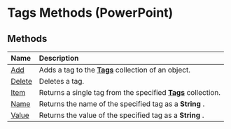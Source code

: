 
# Tags Methods (PowerPoint)

## Methods



|**Name**|**Description**|
|:-----|:-----|
|[Add](4bb8a24a-0968-3968-e460-4f5b85b04eb9.md)|Adds a tag to the  **[Tags](75ecbd43-0aa7-d49d-f1f5-c6c21d8babee.md)** collection of an object.|
|[Delete](1b8898d0-2fcd-128c-1340-ee8bb4716a27.md)|Deletes a tag.|
|[Item](66e4b84b-4bcc-d526-fa69-0ecfc52ef649.md)|Returns a single tag from the specified  **[Tags](75ecbd43-0aa7-d49d-f1f5-c6c21d8babee.md)** collection.|
|[Name](da2317a5-927b-82c9-2ebe-408c1dcd1e06.md)|Returns the name of the specified tag as a  **String** .|
|[Value](8d7507d2-6533-5d63-c6ff-fec9581fb44f.md)|Returns the value of the specified tag as a  **String** .|

